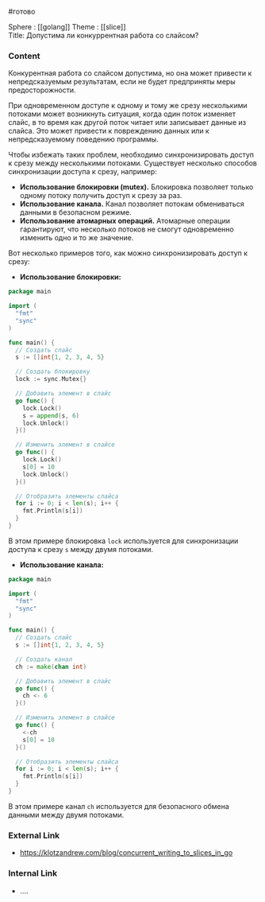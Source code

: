 #готово 

Sphere : [[golang]]
Theme : [[slice]]  
Title: Допустима ли конкуррентная работа со слайсом?
### Content

Конкурентная работа со слайсом допустима, но она может привести к непредсказуемым результатам, если не будет предприняты меры предосторожности.

При одновременном доступе к одному и тому же срезу несколькими потоками может возникнуть ситуация, когда один поток изменяет слайс, в то время как другой поток читает или записывает данные из слайса. Это может привести к повреждению данных или к непредсказуемому поведению программы.

Чтобы избежать таких проблем, необходимо синхронизировать доступ к срезу между несколькими потоками. Существует несколько способов синхронизации доступа к срезу, например:

- **Использование блокировки (mutex).** Блокировка позволяет только одному потоку получить доступ к срезу за раз.
- **Использование канала.** Канал позволяет потокам обмениваться данными в безопасном режиме.
- **Использование атомарных операций.** Атомарные операции гарантируют, что несколько потоков не смогут одновременно изменить одно и то же значение.

Вот несколько примеров того, как можно синхронизировать доступ к срезу:

- **Использование блокировки:**
```go
package main

import (
  "fmt"
  "sync"
)

func main() {
  // Создать слайс
  s := []int{1, 2, 3, 4, 5}

  // Создать блокировку
  lock := sync.Mutex{}

  // Добавить элемент в слайс
  go func() {
    lock.Lock()
    s = append(s, 6)
    lock.Unlock()
  }()

  // Изменить элемент в слайсе
  go func() {
    lock.Lock()
    s[0] = 10
    lock.Unlock()
  }()

  // Отобразить элементы слайса
  for i := 0; i < len(s); i++ {
    fmt.Println(s[i])
  }
}


```
В этом примере блокировка `lock` используется для синхронизации доступа к срезу `s` между двумя потоками.

- **Использование канала:**
```go
package main

import (
  "fmt"
  "sync"
)

func main() {
  // Создать слайс
  s := []int{1, 2, 3, 4, 5}

  // Создать канал
  ch := make(chan int)

  // Добавить элемент в слайс
  go func() {
    ch <- 6
  }()

  // Изменить элемент в слайсе
  go func() {
    <-ch
    s[0] = 10
  }()

  // Отобразить элементы слайса
  for i := 0; i < len(s); i++ {
    fmt.Println(s[i])
  }
}

```
В этом примере канал `ch` используется для безопасного обмена данными между двумя потоками.

### External Link

- https://klotzandrew.com/blog/concurrent_writing_to_slices_in_go

### Internal Link

- ....
